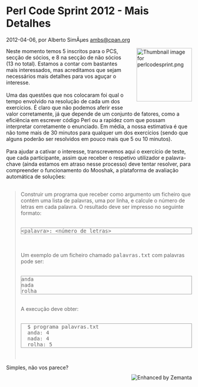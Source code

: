 
# Perl Code Sprint 2012 - Mais Detalhes

 2012-04-06, por Alberto SimÃµes <ambs@cpan.org>

<img alt="Thumbnail image for perlcodesprint.png" src="%%BASE_URI%%imgs/perlcodesprint-thumb-150x145-34.png" class="mt-image-right" style="float: right; margin: 0pt 0pt 20px 20px;" height="145" width="150" /> <div>Neste momento temos 5 inscritos para o PCS, secção de sócios, e 8 na secção de não sócios (13 no total). Estamos a contar com bastantes mais interessados, mas acreditamos que sejam necessários mais detalhes para vos aguçar o interesse.<br /><br />Uma das questões que nos colocaram foi qual o tempo envolvido na resolução de cada um dos exercícios. É claro que não podemos aferir esse valor corretamente, já que depende de um conjunto de fatores, como a eficiência em escrever código Perl ou a rapidez com que possam interpretar corretamente o enunciado. Em média, a nossa estimativa é que não tome mais de 30 minutos para qualquer um dos exercícios (sendo que alguns poderão ser resolvidos em pouco mais que 5 ou 10 minutos).<br /><br />Para ajudar a cativar o interesse, transcrevemos aqui o exercício de teste, que cada participante, assim que receber o respetivo utilizador e palavra-chave (ainda estamos em atraso nesse processo) deve tentar resolver, para compreender o funcionamento do Mooshak, a plataforma de avaliação automática de soluções:<br /><br /><blockquote>Construir um programa que receber como argumento um ficheiro que contém uma lista de palavras, uma por linha, e calcule o número de letras em cada palavra. O resultado deve ser impresso no seguinte formato:<br /><br />
<pre style="border: 1px solid rgb(153, 153, 153);">&lt;palavra&gt;: &lt;número de letras&gt;
</pre>
<br /><br />Um exemplo de um ficheiro chamado <tt>palavras.txt</tt> com palavras pode ser:
<br /><br />
<pre style="border: 1px solid rgb(153, 153, 153);">anda
nada
rolha
</pre>
<br />A execução deve obter:<br /><br />
<pre style="border: 1px solid rgb(153, 153, 153);">&nbsp; $ programa palavras.txt
&nbsp; anda: 4
&nbsp; nada: 4
&nbsp; rolha: 5</pre><br /></blockquote>Simples, não vos parece?<br /></div>

<div style="margin-top:10px;height:15px" class="zemanta-pixie"><a class="zemanta-pixie-a" href="http://www.zemanta.com/" title="Enhanced by Zemanta"><img style="border:none;float:right" class="zemanta-pixie-img" src="http://img.zemanta.com/zemified_e.png?x-id=b734e94c-13d7-4d6f-85b6-f9fd4e6850dd" alt="Enhanced by Zemanta" /></a></div>
